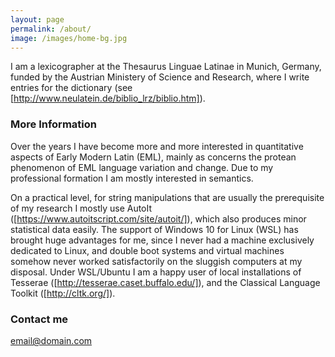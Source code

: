 ```yaml
---
layout: page
permalink: /about/
image: /images/home-bg.jpg 
---
```


I am a lexicographer at the Thesaurus Linguae Latinae in Munich, Germany, funded by the Austrian Ministery of Science and Research, where I write entries for the dictionary (see [http://www.neulatein.de/biblio_lrz/biblio.htm]). 

### More Information

Over the years I have become more and more interested in quantitative aspects of Early Modern Latin (EML), mainly as concerns the protean phenomenon of EML language variation and change. Due to my professional formation I am mostly interested in semantics. 

On a practical level, for string manipulations that are usually the prerequisite of my research I mostly use AutoIt ([https://www.autoitscript.com/site/autoit/]), which also produces minor statistical data easily. The support of Windows 10 for Linux (WSL) has brought huge advantages for me, since I never had a machine exclusively dedicated to Linux, and double boot systems and virtual machines somehow never worked satisfactorily on the sluggish computers at my disposal. Under WSL/Ubuntu I am a happy user of local installations of Tesserae ([http://tesserae.caset.buffalo.edu/]), and the Classical Language Toolkit ([http://cltk.org/]). 

### Contact me

[email@domain.com](mailto:email@domain.com)
